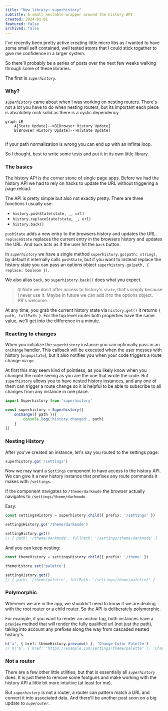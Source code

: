 ```yaml
---
title: "New library: superhistory"
subtitle: A small nestable wrapper around the history API
created: 2024-01-01
featured: false
archived: false
---
```


I've recently been pretty active creating little micro libs as I wanted to have some small self contained, well tested atoms that I could stick together to give me confidence in a larger system.

So there'll probably be a series of posts over the next few weeks walking through some of these libraries.

The first is *`superhistory`*.

### Why?

*`superhistory`* came about when I was working on nesting routers.  There's not a lot you have to do when nesting routers, but its important each piece is absolutely rock solid as there is a cyclic dependency 


```mermaid
graph LR
    A[State Update]-->B[Browser History Update]
    B[Browser History Update]-->A[State Update]
    
```

If your path normalization is wrong you can end up with an infinte loop.

So I thought, best to write some tests and put it in its own little library.  


### The basics

The history API is the corner stone of single page apps.  Before we had the history API we had to rely on hacks to update the URL without triggering a page reload.

The API is pretty simple but also not exactly pretty.  There are three functions I usually use:

- `history.pushState(state, _, url)`
- `history.replaceState(state, _, url)`
- `history.back()`

`pushState` adds a new entry to the browsers history and updates the URL.  `replaceState` replaces the current entry in the browsers history and updates the URL.  And `back` acts as if the user hit the `back` button.

In *`superhistory`* we have a single method `superhistory.go(path: string)`, by default it internally calls `pushState`, but if you want to instead replace the history state you can pass an options object `superhistory.go(path, { replace: boolean })`.

We also alias `back`, so `superhistory.back()` does what you expect.

> 🤓 Note we don't offer access to history's `state`, that's simply because I never use it.  Maybe in future we can add it to the options object.
> PR's welcome.

At any time, you grab the current history state via `history.get()` it returns `{ path, fullPath }`.  For the top level router both properties have the same value, we'll get into the difference in a minute.

### Reacting to changes

When you initialize the `superhistory` instance you can optionally pass in an `onChange` handler.  This callback will be executed when the user messes with history (`onpopstate`), but it also notifies you when your code triggers a route change via `go`.

At first this may seem kind of pointless, as you likely know when you changed the route seeing as you are the one that wrote the code.  But `superhistory` allows you to have nested history instances, and any one of them can trigger a route change so it is helpful to be able to subscribe to all changes from any instance in one place.

```typescript
import Superhistory from 'superhistory'

const superhistory = Superhistory({
    onChange({ path }){
        console.log('history changed', path)
    }
})
```

### Nesting History

After you've created an instance, let's say you routed to the settings page:

```typescript
superhistory.go('/settings')
```

Now we may want a `Settings` component to have access to the history API.  We can give it a new history instance that prefixes any route commands it makes with `/settings`.

If the component navigates to `/theme/darkmode` the browser actually navigates to `/settings/theme/darkmode`.

Easy:

```typescript
const settingsHistory = superhistory.child({ prefix: '/settings' })

settingsHistory.go('/theme/darkmode')

settingHistory.get()
// { path: '/theme/darkmode', fullPath: '/settings/theme/darkmode' }
```

And you can keep nesting:

```typescript
const themeHistory = settingsHistory.child({ prefix: '/theme' })

themeHistory.set('palette')

settingHistory.get()
// { path: '/theme/palette', fullPath: '/settings/theme/palette/' }
```

### Polymorphic

Wherever we are in the app, we shouldn't need to know if we are dealing with the root router or a child router.  So the API is deliberately polymorphic.

For example, if you want to render an anchor tag, both instances have a `preview` method that will render the fully qualified url (not just the path), taking into account any prefixes along the way from cascaded nested history's.

```typescript
h('a', { href: themeHistory.preview() }, 'Change Color Palette')
// h('a', { href: "https://example.com/settings/theme/palette" }, 'Change Color Palette')
```

### Not a router

There are a few other little utilities, but that is essentially all *`superhistory`* does.  It is just there to remove some footguns and make working with the history API a little bit more intuitive (at least for me).

But *`superhistory`* is not a router, a router can pattern match a URL and convert it into associated data.  And there'll be another post soon on a big update to *`superouter`*.
